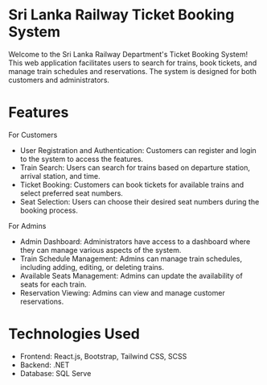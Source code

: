 # Sri Lanka Railway Ticket Booking System
Welcome to the Sri Lanka Railway Department's Ticket Booking System! This web application facilitates users to search for trains, book tickets, and manage train schedules and reservations. The system is designed for both customers and administrators.

# Features
For Customers
- User Registration and Authentication: Customers can register and login to the system to access the features.
- Train Search: Users can search for trains based on departure station, arrival station, and time.
- Ticket Booking: Customers can book tickets for available trains and select preferred seat numbers.
- Seat Selection: Users can choose their desired seat numbers during the booking process.
  
For Admins
- Admin Dashboard: Administrators have access to a dashboard where they can manage various aspects of the system.
- Train Schedule Management: Admins can manage train schedules, including adding, editing, or deleting trains.
- Available Seats Management: Admins can update the availability of seats for each train.
- Reservation Viewing: Admins can view and manage customer reservations.
  
# Technologies Used
- Frontend: React.js, Bootstrap, Tailwind CSS, SCSS
- Backend: .NET
- Database: SQL Serve
